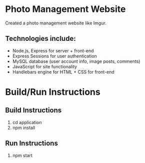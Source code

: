 # Photo Management Website
Created a photo management website like Imgur.

## Technologies include:
- Node.js, Express for server + front-end 
- Express Sessions for user authentication
- MySQL database (user account info, image posts, comments)
- JavaScript for site functionality
- Handlebars engine for HTML + CSS for front-end


# Build/Run Instructions

## Build Instructions
1. cd application
2. npm install

## Run Instructions
1. npm start
